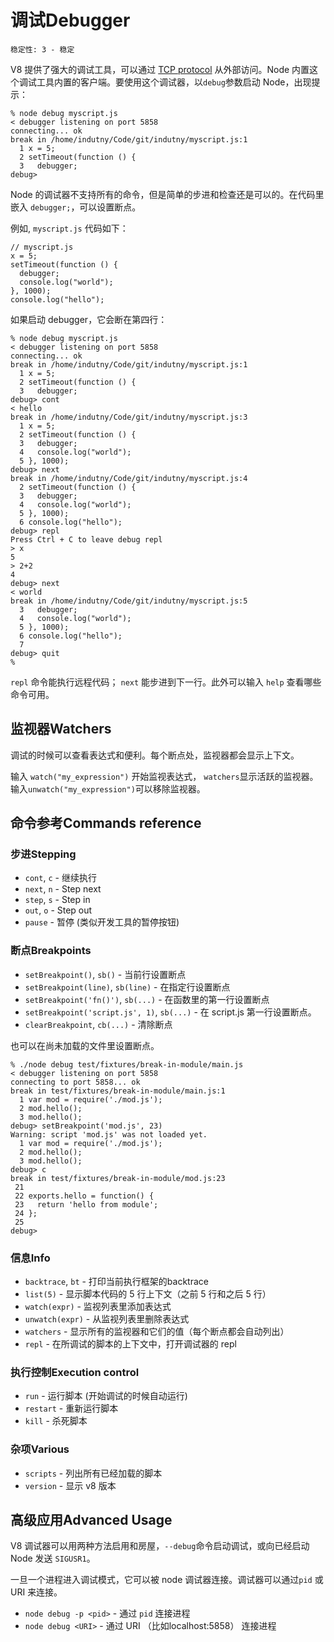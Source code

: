 # 调试Debugger

    稳定性: 3 - 稳定

<!-- type=misc -->

V8 提供了强大的调试工具，可以通过 [TCP protocol](http://code.google.com/p/v8/wiki/DebuggerProtocol) 从外部访问。Node 内置这个调试工具内置的客户端。要使用这个调试器，以`debug`参数启动 Node，出现提示：

    % node debug myscript.js
    < debugger listening on port 5858
    connecting... ok
    break in /home/indutny/Code/git/indutny/myscript.js:1
      1 x = 5;
      2 setTimeout(function () {
      3   debugger;
    debug>

Node 的调试器不支持所有的命令，但是简单的步进和检查还是可以的。在代码里嵌入   `debugger;`，可以设置断点。

例如,  `myscript.js` 代码如下：

    // myscript.js
    x = 5;
    setTimeout(function () {
      debugger;
      console.log("world");
    }, 1000);
    console.log("hello");

如果启动 debugger，它会断在第四行：

    % node debug myscript.js
    < debugger listening on port 5858
    connecting... ok
    break in /home/indutny/Code/git/indutny/myscript.js:1
      1 x = 5;
      2 setTimeout(function () {
      3   debugger;
    debug> cont
    < hello
    break in /home/indutny/Code/git/indutny/myscript.js:3
      1 x = 5;
      2 setTimeout(function () {
      3   debugger;
      4   console.log("world");
      5 }, 1000);
    debug> next
    break in /home/indutny/Code/git/indutny/myscript.js:4
      2 setTimeout(function () {
      3   debugger;
      4   console.log("world");
      5 }, 1000);
      6 console.log("hello");
    debug> repl
    Press Ctrl + C to leave debug repl
    > x
    5
    > 2+2
    4
    debug> next
    < world
    break in /home/indutny/Code/git/indutny/myscript.js:5
      3   debugger;
      4   console.log("world");
      5 }, 1000);
      6 console.log("hello");
      7
    debug> quit
    %


 `repl` 命令能执行远程代码； `next` 能步进到下一行。此外可以输入 `help` 查看哪些命令可用。

## 监视器Watchers

调试的时候可以查看表达式和便利。每个断点处，监视器都会显示上下文。  

输入  `watch("my_expression")` 开始监视表达式， `watchers`显示活跃的监视器。输入`unwatch("my_expression")`可以移除监视器。  

## 命令参考Commands reference

### 步进Stepping

* `cont`, `c` - 继续执行
* `next`, `n` - Step next
* `step`, `s` - Step in
* `out`, `o` - Step out
* `pause` - 暂停 (类似开发工具的暂停按钮)

### 断点Breakpoints

* `setBreakpoint()`, `sb()` - 当前行设置断点
* `setBreakpoint(line)`, `sb(line)` - 在指定行设置断点
* `setBreakpoint('fn()')`, `sb(...)` - 在函数里的第一行设置断点
* `setBreakpoint('script.js', 1)`, `sb(...)` - 在 script.js 第一行设置断点。
* `clearBreakpoint`, `cb(...)` - 清除断点

也可以在尚未加载的文件里设置断点。

    % ./node debug test/fixtures/break-in-module/main.js
    < debugger listening on port 5858
    connecting to port 5858... ok
    break in test/fixtures/break-in-module/main.js:1
      1 var mod = require('./mod.js');
      2 mod.hello();
      3 mod.hello();
    debug> setBreakpoint('mod.js', 23)
    Warning: script 'mod.js' was not loaded yet.
      1 var mod = require('./mod.js');
      2 mod.hello();
      3 mod.hello();
    debug> c
    break in test/fixtures/break-in-module/mod.js:23
     21
     22 exports.hello = function() {
     23   return 'hello from module';
     24 };
     25
    debug>

### 信息Info

* `backtrace`, `bt` - 打印当前执行框架的backtrace
* `list(5)` - 显示脚本代码的 5 行上下文（之前 5 行和之后 5 行）
* `watch(expr)` - 监视列表里添加表达式
* `unwatch(expr)` - 从监视列表里删除表达式
* `watchers` - 显示所有的监视器和它们的值（每个断点都会自动列出）  
* `repl` - 在所调试的脚本的上下文中，打开调试器的 repl 
### 执行控制Execution control

* `run` - 运行脚本 (开始调试的时候自动运行)
* `restart` - 重新运行脚本
* `kill` - 杀死脚本

### 杂项Various

* `scripts` - 列出所有已经加载的脚本
* `version` - 显示 v8 版本

## 高级应用Advanced Usage

V8 调试器可以用两种方法启用和房屋，`--debug`命令启动调试，或向已经启动 Node 发送  `SIGUSR1`。

一旦一个进程进入调试模式，它可以被 node 调试器连接。调试器可以通过`pid` 或  URI 来连接。

* `node debug -p <pid>` - 通过 `pid` 连接进程
* `node debug <URI>` - 通过 URI （比如localhost:5858） 连接进程
